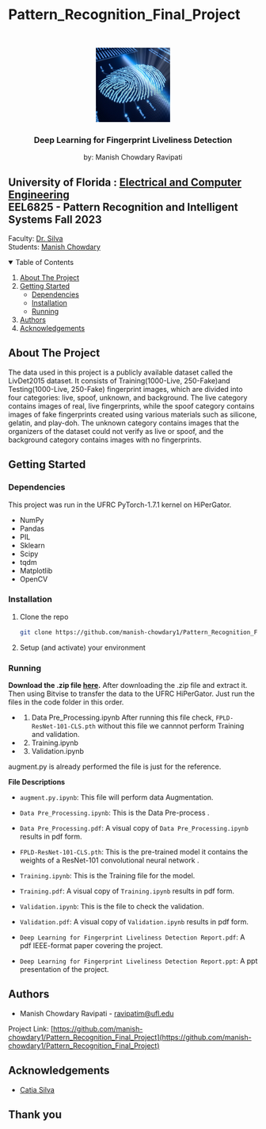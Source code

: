 # Pattern_Recognition_Final_Project


<!-- PROJECT LOGO -->
<br />
<p align="center">
  <img src="sample_img.jpg" alt="Logo" width="150" height="150">

  <h3 align="center">Deep Learning for Fingerprint Liveliness Detection</h3>
  <p align="center">
    by: Manish Chowdary Ravipati
  </p>
</p>

## University of Florida : [Electrical and Computer Engineering](https://www.ece.ufl.edu/)<br />EEL6825 - Pattern Recognition and Intelligent Systems Fall 2023
Faculty: [Dr. Silva](https://www.ece.ufl.edu/people/faculty/catia-silva/) <br />
Students: [Manish Chowdary ](https://www.linkedin.com/in/manishcr/) <br />



<!-- TABLE OF CONTENTS -->
<details open="open">
  <summary>Table of Contents</summary>
  <ol>
    <li>
      <a href="#about-the-project">About The Project</a>
    </li>
    <li>
      <a href="#getting-started">Getting Started</a>
      <ul>
        <li><a href="#dependencies">Dependencies</a></li>
        <li><a href="#installation">Installation</a></li>
        <li><a href="#running">Running</a></li>
      </ul>
    </li>
    <li><a href="#authors">Authors</a></li>
    <li><a href="#acknowledgements">Acknowledgements</a></li>
  </ol>
</details>



<!-- ABOUT THE PROJECT -->
## About The Project

The data used in this project is a publicly available dataset called the LivDet2015 dataset. It consists of Training(1000-Live, 250-Fake)and Testing(1000-Live, 250-Fake) fingerprint images, which are divided into four categories: live, spoof, unknown, and background. The live category contains images of real, live fingerprints, while the spoof category contains images of fake fingerprints created using various materials such as silicone, gelatin, and play-doh. The unknown category contains images that the organizers of the dataset could not verify as live or spoof, and the background category contains images with no fingerprints.

<!-- GETTING STARTED -->
## Getting Started

### Dependencies
This project was run in the UFRC PyTorch-1.7.1 kernel on HiPerGator.

* NumPy 
* Pandas 
* PIL
* Sklearn 
* Scipy 
* tqdm
* Matplotlib 
* OpenCV 



### Installation

1. Clone the repo
   ```sh
   git clone https://github.com/manish-chowdary1/Pattern_Recognition_Final_Project.git
   ```
2. Setup (and activate) your environment

### Running

**Download the .zip file [here](https://drive.google.com/drive/folders/1pZBJvUDaAFHgfmSeHPimGXPEoxtSFL6Z?usp=sharing).**
After downloading the .zip file and extract it. Then using Bitvise to transfer the data to the UFRC HiPerGator. Just run the files in the code folder in this order.
* 1) Data Pre_Processing.ipynb
After running this file check, ```FPLD-ResNet-101-CLS.pth``` without this file we cannnot perform Training and validation.
* 2) Training.ipynb
* 3) Validation.ipynb

augment.py is already performed the file is just for the reference.


**File Descriptions**
* ```augment.py.ipynb```: This file will perform data Augmentation.
* ```Data Pre_Processing.ipynb```: This is the Data Pre-process .
* ```Data Pre_Processing.pdf```: A visual copy of ```Data Pre_Processing.ipynb``` results in pdf form.
* ```FPLD-ResNet-101-CLS.pth```: This is the pre-trained model it contains the weights of a ResNet-101 convolutional neural network .
* ```Training.ipynb```: This is the Training file for the model. 
* ```Training.pdf```: A visual copy of ```Training.ipynb``` results in pdf form.

* ```Validation.ipynb```: This is the file to check the validation.
* ```Validation.pdf```: A visual copy of ```Validation.ipynb``` results in pdf form.
* ```Deep Learning for Fingerprint Liveliness Detection Report.pdf```: A pdf IEEE-format paper covering the project.
* ```Deep Learning for Fingerprint Liveliness Detection Report.ppt```: A ppt presentation of the project.

<!-- Authors -->
## Authors

* Manish Chowdary Ravipati - ravipatim@ufl.edu

Project Link: [https://github.com/manish-chowdary1/Pattern_Recognition_Final_Project](https://github.com/manish-chowdary1/Pattern_Recognition_Final_Project)


<!-- ACKNOWLEDGEMENTS -->
## Acknowledgements

* [Catia Silva](https://faculty.eng.ufl.edu/catia-silva/)

## Thank you
